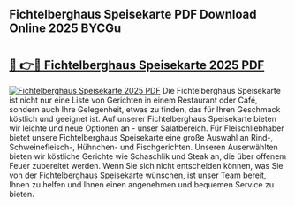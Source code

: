 ## Fichtelberghaus Speisekarte PDF Download Online 2025 BYCGu

# <h2><a href="http://gcdad4.nevu.top/?p=Fichtelberghaus+Speisekarte">🔗 👉🔴 Fichtelberghaus Speisekarte 2025 PDF</a></h2>

[![Fichtelberghaus Speisekarte 2025 PDF](https://i.imgur.com/dBaPXMq.png)](http://gcdad4.nevu.top/?p=Fichtelberghaus+Speisekarte)
Die Fichtelberghaus Speisekarte ist nicht nur eine Liste von Gerichten in einem Restaurant oder Café, sondern auch Ihre Gelegenheit, etwas zu finden, das für Ihren Geschmack köstlich und geeignet ist. Auf unserer Fichtelberghaus Speisekarte bieten wir leichte und neue Optionen an - unser Salatbereich. Für Fleischliebhaber bietet unsere Fichtelberghaus Speisekarte eine große Auswahl an Rind-, Schweinefleisch-, Hühnchen- und Fischgerichten. Unseren Auserwählten bieten wir köstliche Gerichte wie Schaschlik und Steak an, die über offenem Feuer zubereitet werden. Wenn Sie sich nicht entscheiden können, was Sie von der Fichtelberghaus Speisekarte wünschen, ist unser Team bereit, Ihnen zu helfen und Ihnen einen angenehmen und bequemen Service zu bieten.
